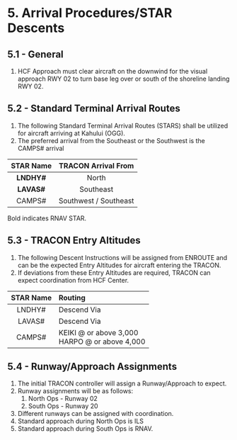 # 5. Arrival Procedures/STAR Descents

## 5.1 - General

1. HCF Approach must clear aircraft on the downwind for the visual approach RWY 02 to turn base leg over or south of the shoreline landing RWY 02.

## 5.2 - Standard Terminal Arrival Routes

1. The following Standard Terminal Arrival Routes (STARS) shall be utilized for aircraft arriving at Kahului (OGG).
2. The preferred arrival from the Southeast or the Southwest is the CAMPS# arrival

| STAR Name | TRACON Arrival From |
|:---:|:---:|
| **LNDHY#** | North |
| **LAVAS#** | Southeast |
| CAMPS# | Southwest / Southeast |

Bold indicates RNAV STAR.

## 5.3 - TRACON Entry Altitudes

1. The following Descent Instructions will be assigned from ENROUTE and can be the expected Entry Altitudes for aircraft entering the TRACON.
2. If deviations from these Entry Altitudes are required, TRACON can expect coordination from HCF Center.

| STAR Name | Routing |
|:---:|:---|
| LNDHY# | Descend Via |
| LAVAS# | Descend Via |
| CAMPS# | KEIKI @ or above 3,000<br>HARPO @ or above 4,000 |

## 5.4 - Runway/Approach Assignments

1. The initial TRACON controller will assign a Runway/Approach to expect.
2. Runway assignments will be as follows:
    1. North Ops - Runway 02
    2. South Ops - Runway 20
3. Different runways can be assigned with coordination.
4. Standard approach during North Ops is ILS
5. Standard approach during South Ops is RNAV.
